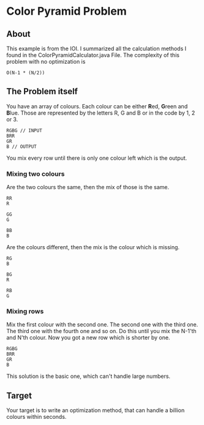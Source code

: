 # Color Pyramid Problem

## About

This example is from the IOI. I summarized all the calculation methods I found in the ColorPyramidCalculator.java File.
The complexity of this problem with no optimization is

```
O(N-1 * (N/2))
```

## The Problem itself

You have an array of colours. Each colour can be either **R**ed, **G**reen and **B**lue. Those are represented by the letters R, G and B or in the code by 1, 2 or 3.  

```
RGBG // INPUT
BRR
GR
B // OUTPUT
```


You mix every row until there is only one colour left which is the output.

### Mixing two colours

Are the two colours the same, then the mix of those is the same.
```
RR
R

GG
G

BB
B
```

Are the colours different, then the mix is the colour which is missing.
```
RG
B

BG
R

RB
G
```

### Mixing rows
Mix the first colour with the second one. The second one with the third one. The third one with the fourth one and so on.
Do this until you mix the N-1'th and N'th colour. Now you got a new row which is shorter by one.

```
RGBG
BRR
GR
B
```

This solution is the basic one, which can't handle large numbers. 

## Target
Your target is to write an optimization method, that can handle a billion colours within seconds.
